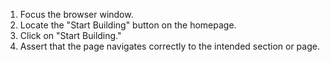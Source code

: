 1. Focus the browser window.
2. Locate the "Start Building" button on the homepage.
3. Click on "Start Building."
4. Assert that the page navigates correctly to the intended section or page.